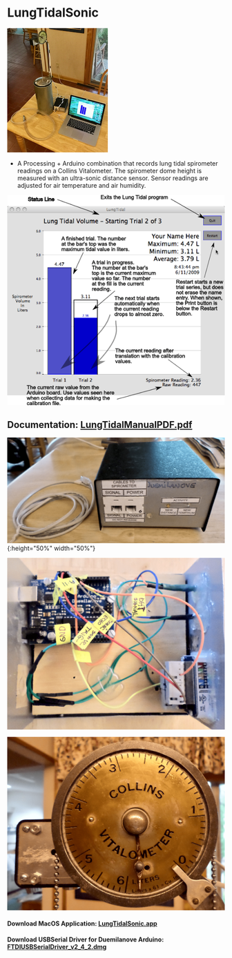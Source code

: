 # LungTidalSonic

![](/Images/TheBigPicture.png)

-   A Processing + Arduino combination that records lung tidal spirometer readings on a Collins Vitalometer. The spirometer dome height is measured with an ultra-sonic distance sensor. Sensor readings are adjusted for air temperature and air humidity.

![](/Images/TheScreen.png)    

## Documentation:  **[LungTidalManualPDF.pdf](ManualsLungTidal/LungTidalManualPDF.pdf)**

![](/Images/BoxDevice01.png){:height="50%" width="50%"}

![](/Images/BoxInside.png)  

![](/Images/Pulley.png)

#### Download MacOS Application: **[LungTidalSonic.app](MacOSApplication/LungTidalSonic.app)**

#### Download USBSerial Driver for Duemilanove Arduino: **[FTDIUSBSerialDriver_v2_4_2.dmg](MacOSApplication/USBSerialPortDrivers/FTDIUSBSerialDriver_v2_4_2.dmg)**
